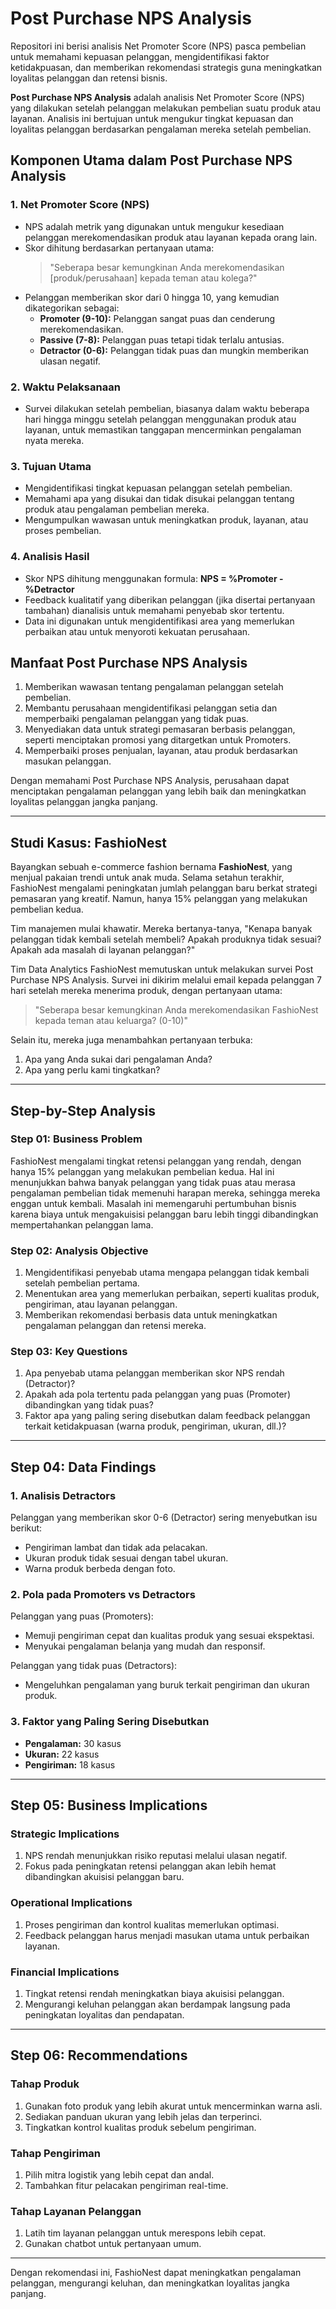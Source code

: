 # Post Purchase NPS Analysis
Repositori ini berisi analisis Net Promoter Score (NPS) pasca pembelian untuk memahami kepuasan pelanggan, mengidentifikasi faktor ketidakpuasan, dan memberikan rekomendasi strategis guna meningkatkan loyalitas pelanggan dan retensi bisnis.

**Post Purchase NPS Analysis** adalah analisis Net Promoter Score (NPS) yang dilakukan setelah pelanggan melakukan pembelian suatu produk atau layanan. Analisis ini bertujuan untuk mengukur tingkat kepuasan dan loyalitas pelanggan berdasarkan pengalaman mereka setelah pembelian.

## **Komponen Utama dalam Post Purchase NPS Analysis**

### 1. Net Promoter Score (NPS)
- NPS adalah metrik yang digunakan untuk mengukur kesediaan pelanggan merekomendasikan produk atau layanan kepada orang lain.
- Skor dihitung berdasarkan pertanyaan utama:
  > "Seberapa besar kemungkinan Anda merekomendasikan [produk/perusahaan] kepada teman atau kolega?"
- Pelanggan memberikan skor dari 0 hingga 10, yang kemudian dikategorikan sebagai:
  - **Promoter (9-10):** Pelanggan sangat puas dan cenderung merekomendasikan.
  - **Passive (7-8):** Pelanggan puas tetapi tidak terlalu antusias.
  - **Detractor (0-6):** Pelanggan tidak puas dan mungkin memberikan ulasan negatif.

### 2. Waktu Pelaksanaan
- Survei dilakukan setelah pembelian, biasanya dalam waktu beberapa hari hingga minggu setelah pelanggan menggunakan produk atau layanan, untuk memastikan tanggapan mencerminkan pengalaman nyata mereka.

### 3. Tujuan Utama
- Mengidentifikasi tingkat kepuasan pelanggan setelah pembelian.
- Memahami apa yang disukai dan tidak disukai pelanggan tentang produk atau pengalaman pembelian mereka.
- Mengumpulkan wawasan untuk meningkatkan produk, layanan, atau proses pembelian.

### 4. Analisis Hasil
- Skor NPS dihitung menggunakan formula: **NPS = %Promoter - %Detractor**
- Feedback kualitatif yang diberikan pelanggan (jika disertai pertanyaan tambahan) dianalisis untuk memahami penyebab skor tertentu.
- Data ini digunakan untuk mengidentifikasi area yang memerlukan perbaikan atau untuk menyoroti kekuatan perusahaan.

## **Manfaat Post Purchase NPS Analysis**
1. Memberikan wawasan tentang pengalaman pelanggan setelah pembelian.
2. Membantu perusahaan mengidentifikasi pelanggan setia dan memperbaiki pengalaman pelanggan yang tidak puas.
3. Menyediakan data untuk strategi pemasaran berbasis pelanggan, seperti menciptakan promosi yang ditargetkan untuk Promoters.
4. Memperbaiki proses penjualan, layanan, atau produk berdasarkan masukan pelanggan.

Dengan memahami Post Purchase NPS Analysis, perusahaan dapat menciptakan pengalaman pelanggan yang lebih baik dan meningkatkan loyalitas pelanggan jangka panjang.

---

## **Studi Kasus: FashioNest**

Bayangkan sebuah e-commerce fashion bernama **FashioNest**, yang menjual pakaian trendi untuk anak muda. Selama setahun terakhir, FashioNest mengalami peningkatan jumlah pelanggan baru berkat strategi pemasaran yang kreatif. Namun, hanya 15% pelanggan yang melakukan pembelian kedua.

Tim manajemen mulai khawatir. Mereka bertanya-tanya, "Kenapa banyak pelanggan tidak kembali setelah membeli? Apakah produknya tidak sesuai? Apakah ada masalah di layanan pelanggan?"

Tim Data Analytics FashioNest memutuskan untuk melakukan survei Post Purchase NPS Analysis. Survei ini dikirim melalui email kepada pelanggan 7 hari setelah mereka menerima produk, dengan pertanyaan utama:

> "Seberapa besar kemungkinan Anda merekomendasikan FashioNest kepada teman atau keluarga? (0-10)"

Selain itu, mereka juga menambahkan pertanyaan terbuka:
1. Apa yang Anda sukai dari pengalaman Anda?
2. Apa yang perlu kami tingkatkan?

---

## **Step-by-Step Analysis**

### **Step 01: Business Problem**
FashioNest mengalami tingkat retensi pelanggan yang rendah, dengan hanya 15% pelanggan yang melakukan pembelian kedua. Hal ini menunjukkan bahwa banyak pelanggan yang tidak puas atau merasa pengalaman pembelian tidak memenuhi harapan mereka, sehingga mereka enggan untuk kembali. Masalah ini memengaruhi pertumbuhan bisnis karena biaya untuk mengakuisisi pelanggan baru lebih tinggi dibandingkan mempertahankan pelanggan lama.

### **Step 02: Analysis Objective**
1. Mengidentifikasi penyebab utama mengapa pelanggan tidak kembali setelah pembelian pertama.
2. Menentukan area yang memerlukan perbaikan, seperti kualitas produk, pengiriman, atau layanan pelanggan.
3. Memberikan rekomendasi berbasis data untuk meningkatkan pengalaman pelanggan dan retensi mereka.

### **Step 03: Key Questions**
1. Apa penyebab utama pelanggan memberikan skor NPS rendah (Detractor)?
2. Apakah ada pola tertentu pada pelanggan yang puas (Promoter) dibandingkan yang tidak puas?
3. Faktor apa yang paling sering disebutkan dalam feedback pelanggan terkait ketidakpuasan (warna produk, pengiriman, ukuran, dll.)?

---

## **Step 04: Data Findings**

### **1. Analisis Detractors**

Pelanggan yang memberikan skor 0-6 (Detractor) sering menyebutkan isu berikut:
- Pengiriman lambat dan tidak ada pelacakan.
- Ukuran produk tidak sesuai dengan tabel ukuran.
- Warna produk berbeda dengan foto.

### **2. Pola pada Promoters vs Detractors**

Pelanggan yang puas (Promoters):
- Memuji pengiriman cepat dan kualitas produk yang sesuai ekspektasi.
- Menyukai pengalaman belanja yang mudah dan responsif.

Pelanggan yang tidak puas (Detractors):
- Mengeluhkan pengalaman yang buruk terkait pengiriman dan ukuran produk.

### **3. Faktor yang Paling Sering Disebutkan**
- **Pengalaman:** 30 kasus
- **Ukuran:** 22 kasus
- **Pengiriman:** 18 kasus

---

## **Step 05: Business Implications**

### **Strategic Implications**
1. NPS rendah menunjukkan risiko reputasi melalui ulasan negatif.
2. Fokus pada peningkatan retensi pelanggan akan lebih hemat dibandingkan akuisisi pelanggan baru.

### **Operational Implications**
1. Proses pengiriman dan kontrol kualitas memerlukan optimasi.
2. Feedback pelanggan harus menjadi masukan utama untuk perbaikan layanan.

### **Financial Implications**
1. Tingkat retensi rendah meningkatkan biaya akuisisi pelanggan.
2. Mengurangi keluhan pelanggan akan berdampak langsung pada peningkatan loyalitas dan pendapatan.

---

## **Step 06: Recommendations**

### **Tahap Produk**
1. Gunakan foto produk yang lebih akurat untuk mencerminkan warna asli.
2. Sediakan panduan ukuran yang lebih jelas dan terperinci.
3. Tingkatkan kontrol kualitas produk sebelum pengiriman.

### **Tahap Pengiriman**
1. Pilih mitra logistik yang lebih cepat dan andal.
2. Tambahkan fitur pelacakan pengiriman real-time.

### **Tahap Layanan Pelanggan**
1. Latih tim layanan pelanggan untuk merespons lebih cepat.
2. Gunakan chatbot untuk pertanyaan umum.

---

Dengan rekomendasi ini, FashioNest dapat meningkatkan pengalaman pelanggan, mengurangi keluhan, dan meningkatkan loyalitas jangka panjang.
